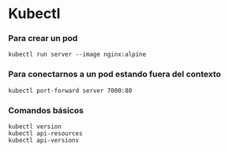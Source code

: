 # Kubectl

### Para crear un pod

```
kubectl run server --image nginx:alpine
```

### Para conectarnos a un pod estando fuera del contexto

```
kubectl port-forward server 7000:80
```

### Comandos básicos

```
kubectl version
kubectl api-resources
kubectl api-versions
```
